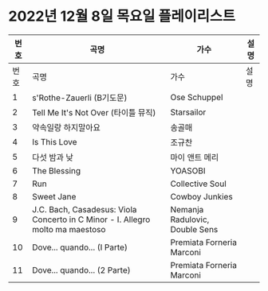 # 2022년 12월 8일 목요일 플레이리스트

| 번호 | 곡명 | 가수 | 설명 |
|------|------|------|------|
| 번호 | 곡명 | 가수 | 설명 |
| 1 | s'Rothe-Zauerli (B기도문) | Ose Schuppel |  |
| 2 | Tell Me It's Not Over (타이틀 뮤직) | Starsailor |  |
| 3 | 약속일랑 하지말아요 | 송골매 |  |
| 4 | Is This Love | 조규찬 |  |
| 5 | 다섯 밤과 낮 | 마이 앤트 메리 |  |
| 6 | The Blessing | YOASOBI |  |
| 7 | Run | Collective Soul |  |
| 8 | Sweet Jane | Cowboy Junkies |  |
| 9 | J.C. Bach, Casadesus: Viola Concerto in C Minor - I. Allegro molto ma maestoso | Nemanja Radulovic, Double Sens |  |
| 10 | Dove... quando... (I Parte) | Premiata Forneria Marconi |  |
| 11 | Dove... quando... (2 Parte) | Premiata Forneria Marconi |  |
